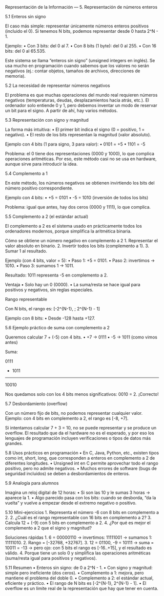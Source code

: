 Representación de la Información — 5. Representación de números enteros



5.1 Enteros sin signo

El caso más simple: representar únicamente números enteros positivos (incluido el 0).
Si tenemos N bits, podemos representar desde 0 hasta 2^N - 1.

Ejemplo:
	•	Con 3 bits: del 0 al 7.
	•	Con 8 bits (1 byte): del 0 al 255.
	•	Con 16 bits: del 0 al 65.535.

Este sistema se llama “enteros sin signo” (unsigned integers en inglés).
Se usa mucho en programación cuando sabemos que los valores no serán negativos (ej.: contar objetos, tamaños de archivos, direcciones de memoria).



5.2 La necesidad de representar números negativos

El problema es que muchas operaciones del mundo real requieren números negativos (temperaturas, deudas, desplazamientos hacia atrás, etc.).
El ordenador solo entiende 0 y 1, pero debemos inventar un modo de reservar un bit para el signo. A partir de ahí, hay varios métodos.



5.3 Representación con signo y magnitud

La forma más intuitiva:
	•	El primer bit indica el signo (0 = positivo, 1 = negativo).
	•	El resto de los bits representan la magnitud (valor absoluto).

Ejemplo con 4 bits (1 para signo, 3 para valor):
	•	0101 = +5
	•	1101 = -5

Problema: el 0 tiene dos representaciones (0000 y 1000), lo que complica operaciones aritméticas.
Por eso, este método casi no se usa en hardware, aunque sirve para introducir la idea.



5.4 Complemento a 1

En este método, los números negativos se obtienen invirtiendo los bits del número positivo correspondiente.

Ejemplo con 4 bits:
	•	+5 = 0101
	•	-5 = 1010 (inversión de todos los bits)

Problema: igual que antes, hay dos ceros (0000 y 1111), lo que complica.



5.5 Complemento a 2 (el estándar actual)

El complemento a 2 es el sistema usado en prácticamente todos los ordenadores modernos, porque simplifica la aritmética binaria.

Cómo se obtiene un número negativo en complemento a 2
	1.	Representar el valor absoluto en binario.
	2.	Invertir todos los bits (complemento a 1).
	3.	Sumar 1 al resultado.

Ejemplo (con 4 bits, valor = 5):
	•	Paso 1: +5 = 0101.
	•	Paso 2: invertimos → 1010.
	•	Paso 3: sumamos 1 → 1011.

Resultado: 1011 representa -5 en complemento a 2.

Ventaja
	•	Solo hay un 0 (0000).
	•	La suma/resta se hace igual para positivos y negativos, sin reglas especiales.

Rango representable

Con N bits, el rango es:
[-2^{N-1}, \; 2^{N-1} - 1]

Ejemplo con 8 bits:
	•	Desde -128 hasta +127.



5.6 Ejemplo práctico de suma con complemento a 2

Queremos calcular 7 + (-5) con 4 bits.
	•	+7 → 0111
	•	-5 → 1011 (como vimos antes)

Suma:

  0111
+ 1011
------
 10010

Nos quedamos solo con los 4 bits menos significativos: 0010 = 2.
¡Correcto!



5.7 Desbordamiento (overflow)

Con un número fijo de bits, no podemos representar cualquier valor.
Ejemplo: con 4 bits en complemento a 2, el rango es [-8, +7].

Si intentamos calcular 7 + 3 = 10, no se puede representar y se produce un overflow.
El resultado que da el hardware no es el esperado, y por eso los lenguajes de programación incluyen verificaciones o tipos de datos más grandes.



5.8 Usos prácticos en programación
	•	En C, Java, Python, etc., existen tipos como int, short, long, que corresponden a enteros en complemento a 2 de diferentes longitudes.
	•	Unsigned int en C permite aprovechar todo el rango positivo, pero no admite negativos.
	•	Muchos errores de software (bugs de seguridad incluidos) se deben a desbordamientos de enteros.



5.9 Analogía para alumnos

Imagina un reloj digital de 12 horas:
	•	Si son las 10 y le sumas 3 horas → aparece la 1.
	•	Algo parecido pasa con los bits: cuando se desborda, “da la vuelta” y vuelve a empezar desde el extremo negativo o positivo.



5.10 Mini-ejercicios
	1.	Representa el número -6 con 8 bits en complemento a 2.
	2.	¿Cuál es el rango representable con 16 bits en complemento a 2?
	3.	Calcula 12 + (-9) con 5 bits en complemento a 2.
	4.	¿Por qué es mejor el complemento a 2 que el signo y magnitud?



Soluciones rápidas
	1.	6 = 00000110 → invertimos: 11111001 → sumamos 1: 11111010.
	2.	Rango = [-32768, +32767].
	3.	12 = 01100, -9 = 10111 → suma = 10011 = -13 → pero ojo: con 5 bits el rango es [-16..+15], y el resultado es válido.
	4.	Porque tiene un solo 0 y simplifica las operaciones aritméticas (suma/resta igual para positivos y negativos).



5.11 Resumen
	•	Enteros sin signo: de 0 a 2^N - 1.
	•	Con signo y magnitud: simple pero ineficiente (dos ceros).
	•	Complemento a 1: mejora, pero mantiene el problema del doble 0.
	•	Complemento a 2: el estándar actual, eficiente y práctico.
	•	El rango de N bits es [-2^{N-1}, 2^{N-1} - 1].
	•	El overflow es un límite real de la representación que hay que tener en cuenta.

